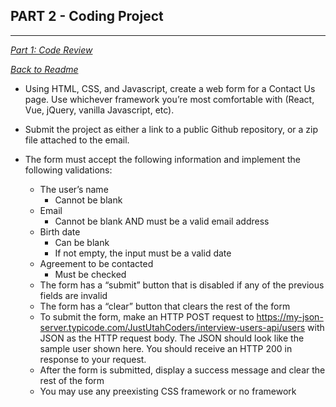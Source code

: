 ## PART 2 - Coding Project

---

_[Part 1: Code Review](./CODEREVIEW.md)_

_[Back to Readme](./README.md)_

-   Using HTML, CSS, and Javascript, create a web form for a Contact Us page. Use whichever framework you’re most comfortable with (React, Vue, jQuery, vanilla Javascript, etc).

-   Submit the project as either a link to a public Github repository, or a zip file attached to the email.

-   The form must accept the following information and implement the following validations:

    -   The user’s name
        -   Cannot be blank
    -   Email
        -   Cannot be blank AND must be a valid email address
    -   Birth date
        -   Can be blank
        -   If not empty, the input must be a valid date
    -   Agreement to be contacted
        -   Must be checked
    -   The form has a “submit” button that is disabled if any of the previous fields are invalid
    -   The form has a “clear” button that clears the rest of the form
    -   To submit the form, make an HTTP POST request to https://my-json-server.typicode.com/JustUtahCoders/interview-users-api/users with JSON as the HTTP request body. The JSON should look like the sample user shown here. You should receive an HTTP 200 in response to your request.
    -   After the form is submitted, display a success message and clear the rest of the form
    -   You may use any preexisting CSS framework or no framework
